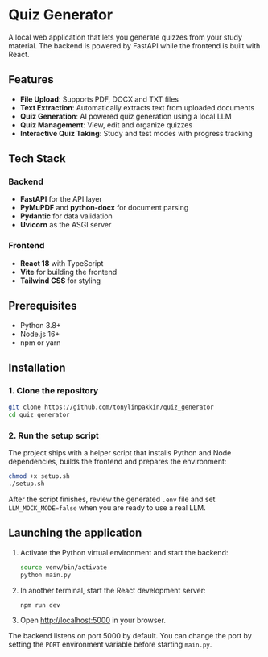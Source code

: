 # Quiz Generator

A local web application that lets you generate quizzes from your study material. The backend is powered by FastAPI while the frontend is built with React.

## Features

- **File Upload**: Supports PDF, DOCX and TXT files
- **Text Extraction**: Automatically extracts text from uploaded documents
- **Quiz Generation**: AI powered quiz generation using a local LLM
- **Quiz Management**: View, edit and organize quizzes
- **Interactive Quiz Taking**: Study and test modes with progress tracking

## Tech Stack

### Backend
- **FastAPI** for the API layer
- **PyMuPDF** and **python-docx** for document parsing
- **Pydantic** for data validation
- **Uvicorn** as the ASGI server

### Frontend
- **React 18** with TypeScript
- **Vite** for building the frontend
- **Tailwind CSS** for styling

## Prerequisites

- Python 3.8+
- Node.js 16+
- npm or yarn

## Installation

### 1. Clone the repository

```bash
git clone https://github.com/tonylinpakkin/quiz_generator
cd quiz_generator
```

### 2. Run the setup script

The project ships with a helper script that installs Python and Node dependencies, builds the frontend and prepares the environment:

```bash
chmod +x setup.sh
./setup.sh
```

After the script finishes, review the generated `.env` file and set `LLM_MOCK_MODE=false` when you are ready to use a real LLM.

## Launching the application

1. Activate the Python virtual environment and start the backend:

   ```bash
   source venv/bin/activate
   python main.py
   ```

2. In another terminal, start the React development server:

   ```bash
   npm run dev
   ```

3. Open <http://localhost:5000> in your browser.

The backend listens on port 5000 by default. You can change the port by setting the `PORT` environment variable before starting `main.py`.
